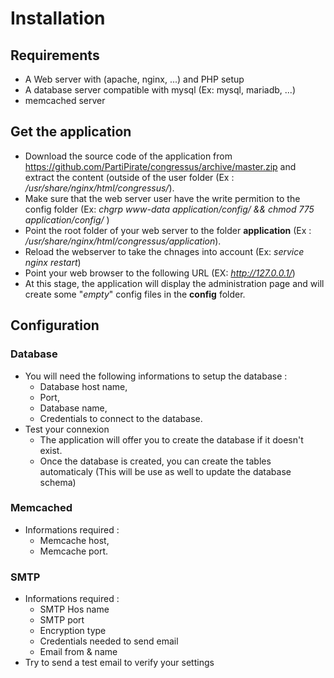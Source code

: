 # Installation #

## Requirements ##

- A Web server with (apache, nginx, ...) and PHP setup
- A database server compatible with mysql (Ex: mysql, mariadb, ...)
- memcached server
 
## Get the application ##

- Download the source code of the application from https://github.com/PartiPirate/congressus/archive/master.zip and extract the content (outside of the user folder (Ex : */usr/share/nginx/html/congressus/*).
- Make sure that the web server user have the write permition to the config folder (Ex: *chgrp www-data application/config/ && chmod 775 application/config/* )
- Point the root folder of your web server to the folder **application** (Ex : */usr/share/nginx/html/congressus/application*).
- Reload the webserver to take the chnages into account (Ex: *service nginx restart*)
- Point your web browser to the following URL (EX: *http://127.0.0.1/*)
- At this stage, the application will display the administration page and will create some "*empty*" config files in the **config** folder.

## Configuration ##

### Database ###

- You will need the following informations to setup the database : 
  - Database host name, 
  - Port, 
  - Database name, 
  - Credentials to connect to the database.
- Test your connexion
  - The application will offer you to create the database if it doesn't exist.
  - Once the database is created, you can create the tables automaticaly (This will be use as well to update the database schema)

### Memcached ###

- Informations required :
  - Memcache host, 
  - Memcache port.

### SMTP ###

- Informations required :
  - SMTP Hos name
  - SMTP port
  - Encryption type
  - Credentials needed to send email
  - Email from & name
- Try to send a test email to verify your settings
